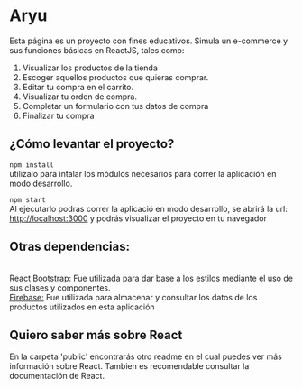 # Aryu
Esta página es un proyecto con fines educativos.
Simula un e-commerce y sus funciones básicas en ReactJS, tales como:
<ol>
  <li>Visualizar los productos de la tienda</li>
  <li>Escoger aquellos productos que quieras comprar.</li>
  <li>Editar tu compra en el carrito.</li>
  <li>Visualizar tu orden de compra.</li>
  <li>Completar un formulario con tus datos de compra</li>
  <li>Finalizar tu compra</li>
</ol>

## ¿Cómo levantar el proyecto?

`npm install`<br>
utilizalo para intalar los módulos necesarios para correr la aplicación en modo desarrollo.

`npm start`<br>
Al ejecutarlo podras correr la aplicació en modo desarrollo, se abrirá la url: [http://localhost:3000](http://localhost:3000) y podrás visualizar el proyecto en tu navegador

## Otras dependencias:
<br>[React Bootstrap:](https://react-bootstrap.github.io) Fue utilizada para dar base a los estilos mediante el uso de sus clases y componentes.
<br>[Firebase:](https://firebase.google.com/) Fue utilizada para almacenar y consultar los datos de los productos utilizados en esta aplicación

## Quiero saber más sobre React

En la carpeta 'public' encontrarás otro readme en el cual puedes ver más información sobre React. 
Tambien es recomendable consultar la documentación de React.
